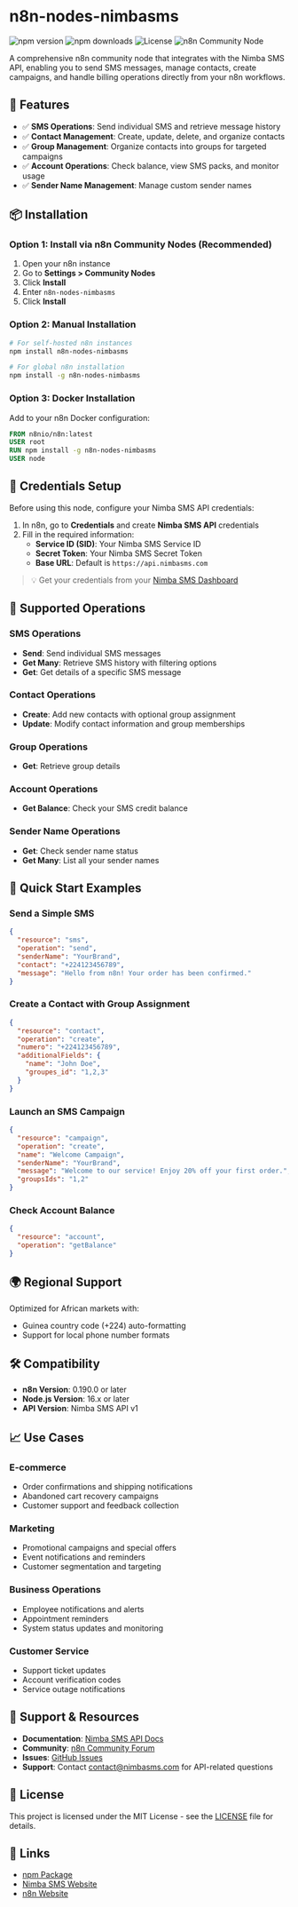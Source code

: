 # n8n-nodes-nimbasms

![npm version](https://img.shields.io/npm/v/n8n-nodes-nimbasms)
![npm downloads](https://img.shields.io/npm/dm/n8n-nodes-nimbasms)
![License](https://img.shields.io/badge/license-MIT-green)
![n8n Community Node](https://img.shields.io/badge/n8n-community--node-ff6d5a)

A comprehensive n8n community node that integrates with the Nimba SMS API, enabling you to send SMS messages, manage contacts, create campaigns, and handle billing operations directly from your n8n workflows.

## 🚀 Features

- ✅ **SMS Operations**: Send individual SMS and retrieve message history
- ✅ **Contact Management**: Create, update, delete, and organize contacts
- ✅ **Group Management**: Organize contacts into groups for targeted campaigns
- ✅ **Account Operations**: Check balance, view SMS packs, and monitor usage
- ✅ **Sender Name Management**: Manage custom sender names

## 📦 Installation

### Option 1: Install via n8n Community Nodes (Recommended)

1. Open your n8n instance
2. Go to **Settings > Community Nodes**
3. Click **Install**
4. Enter `n8n-nodes-nimbasms`
5. Click **Install**

### Option 2: Manual Installation

```bash
# For self-hosted n8n instances
npm install n8n-nodes-nimbasms

# For global n8n installation
npm install -g n8n-nodes-nimbasms
```

### Option 3: Docker Installation

Add to your n8n Docker configuration:

```dockerfile
FROM n8nio/n8n:latest
USER root
RUN npm install -g n8n-nodes-nimbasms
USER node
```

## 🔑 Credentials Setup

Before using this node, configure your Nimba SMS API credentials:

1. In n8n, go to **Credentials** and create **Nimba SMS API** credentials
2. Fill in the required information:
   - **Service ID (SID)**: Your Nimba SMS Service ID
   - **Secret Token**: Your Nimba SMS Secret Token
   - **Base URL**: Default is `https://api.nimbasms.com`

> 💡 Get your credentials from your [Nimba SMS Dashboard](https://wwww.nimbasms.com/app)

## 📱 Supported Operations

### SMS Operations
- **Send**: Send individual SMS messages
- **Get Many**: Retrieve SMS history with filtering options
- **Get**: Get details of a specific SMS message

### Contact Operations
- **Create**: Add new contacts with optional group assignment
- **Update**: Modify contact information and group memberships

### Group Operations
- **Get**: Retrieve group details

### Account Operations
- **Get Balance**: Check your SMS credit balance

### Sender Name Operations
- **Get**: Check sender name status
- **Get Many**: List all your sender names

## 🎯 Quick Start Examples

### Send a Simple SMS

```json
{
  "resource": "sms",
  "operation": "send",
  "senderName": "YourBrand",
  "contact": "+224123456789",
  "message": "Hello from n8n! Your order has been confirmed."
}
```

### Create a Contact with Group Assignment

```json
{
  "resource": "contact",
  "operation": "create",
  "numero": "+224123456789",
  "additionalFields": {
    "name": "John Doe",
    "groupes_id": "1,2,3"
  }
}
```

### Launch an SMS Campaign

```json
{
  "resource": "campaign",
  "operation": "create",
  "name": "Welcome Campaign",
  "senderName": "YourBrand",
  "message": "Welcome to our service! Enjoy 20% off your first order.",
  "groupsIds": "1,2"
}
```

### Check Account Balance

```json
{
  "resource": "account",
  "operation": "getBalance"
}
```

## 🌍 Regional Support

Optimized for African markets with:
- Guinea country code (+224) auto-formatting
- Support for local phone number formats

## 🛠️ Compatibility

- **n8n Version**: 0.190.0 or later
- **Node.js Version**: 16.x or later
- **API Version**: Nimba SMS API v1

## 📈 Use Cases

### E-commerce
- Order confirmations and shipping notifications
- Abandoned cart recovery campaigns
- Customer support and feedback collection

### Marketing
- Promotional campaigns and special offers
- Event notifications and reminders
- Customer segmentation and targeting

### Business Operations
- Employee notifications and alerts
- Appointment reminders
- System status updates and monitoring

### Customer Service
- Support ticket updates
- Account verification codes
- Service outage notifications

## 🤝 Support & Resources

- **Documentation**: [Nimba SMS API Docs](https://developers.nimbasms.com)
- **Community**: [n8n Community Forum](https://community.n8n.io)
- **Issues**: [GitHub Issues](https://github.com/nimbasms/n8n-nodes-nimbasms/issues)
- **Support**: Contact contact@nimbasms.com for API-related questions

## 📄 License

This project is licensed under the MIT License - see the [LICENSE](LICENSE) file for details.

## 🔗 Links

- [npm Package](https://www.npmjs.com/package/n8n-nodes-nimbasms)
- [Nimba SMS Website](https://www.nimbasms.com)
- [n8n Website](https://n8n.io)